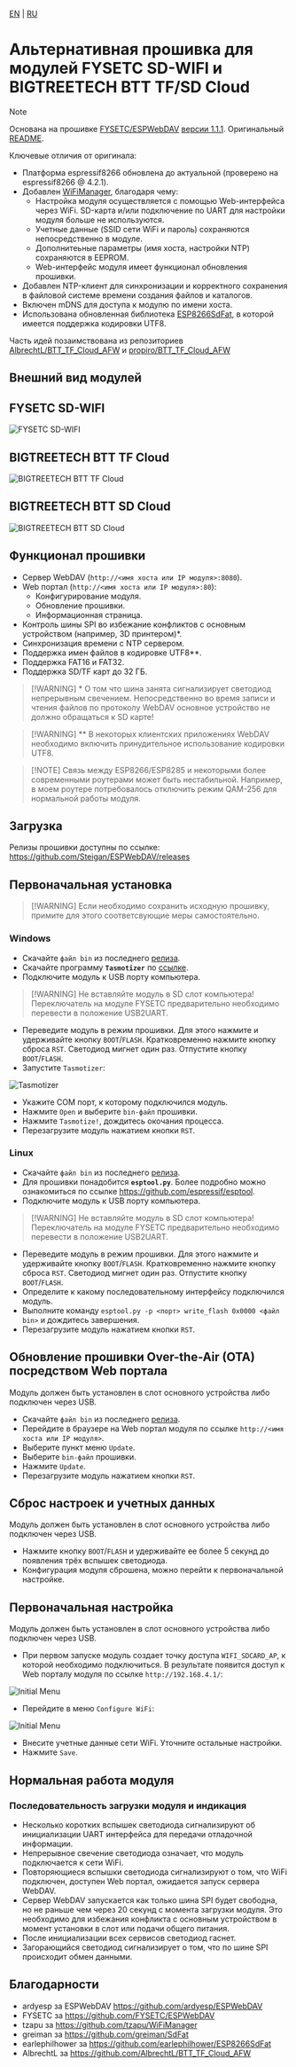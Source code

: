 [EN](README.MD) | [RU](README_RU.MD)
# Альтернативная прошивка для модулей FYSETC SD-WIFI и BIGTREETECH BTT TF/SD Cloud
> [!NOTE]
> Основана на прошивке [FYSETC/ESPWebDAV](https://github.com/FYSETC/ESPWebDAV) [версии 1.1.1](https://github.com/FYSETC/ESPWebDAV/releases/tag/v1.1.1). Оригинальный [README](README_ORI.MD).
> 
> Ключевые отличия от оригинала:
> * Платформа espressif8266 обновлена до актуальной (проверено на espressif8266 @ 4.2.1).
> * Добавлен [WiFiManager](https://github.com/tzapu/WiFiManager), благодаря чему:
>   * Настройка модуля осуществляется с помощью Web-интерфейса через WiFi. SD-карта и/или подключение по UART для настройки модуля больше не используются.
>   * Учетные данные (SSID сети WiFi и пароль) сохраняются непосредственно в модуле.
>   * Дополнитеьные параметры (имя хоста, настройки NTP) сохраняются в EEPROM.
>   * Web-интерфейс модуля имеет функционал обновления прошивки.
> * Добавлен NTP-клиент для синхронизации и корректного сохранения в файловой системе времени создания файлов и каталогов.
> * Включен mDNS для доступа к модулю по имени хоста.
> * Использована обновленная библиотека [ESP8266SdFat](https://github.com/earlephilhower/ESP8266SdFat), в которой имеется поддержка кодировки UTF8.
> 
> Часть идей позаимствована из репозиториев [AlbrechtL/BTT_TF_Cloud_AFW](https://github.com/AlbrechtL/BTT_TF_Cloud_AFW) и [propiro/BTT_TF_Cloud_AFW](https://github.com/propiro/BTT_TF_Cloud_AFW/tree/patch-1)

## Внешний вид модулей
## FYSETC SD-WIFI

![FYSETC SD-WIFI](pics/FYSETC_SD_WIFI.png)

## BIGTREETECH BTT TF Cloud

![BIGTREETECH BTT TF Cloud](pics/BTT_TF_CLOUD.jpg)

## BIGTREETECH BTT SD Cloud

![BIGTREETECH BTT SD Cloud](pics/BTT_SD_CLOUD.jpg)

## Функционал прошивки

* Сервер WebDAV (`http://<имя хоста или IP модуля>:8080`).
* Web портал (`http://<имя хоста или IP модуля>:80`):
  * Конфигурирование модуля.
  * Обновление прошивки.
  * Информационная страница.
* Контроль шины SPI во избежание конфликтов с основным устройством (например, 3D принтером)*.
* Синхронизация времени с NTP сервером.
* Поддержка имен файлов в кодировке UTF8**.
* Поддержка FAT16 и FAT32.
* Поддержка SD/TF карт до 32 ГБ.
>[!WARNING] * О том что шина занята сигнализирует светодиод непрерывным свечением. Непосредственно во время записи и чтения файлов по протоколу WebDAV основное устройство не должно обращаться к SD карте!

>[!WARNING] ** В некоторых клиентских приложениях WebDAV необходимо включить принудительное использование кодировки UTF8.

> [!NOTE] Связь между ESP8266/ESP8285 и некоторыми более современными роутерами может быть нестабильной. Например, в моем роутере потребовалось отключить режим QAM-256 для нормальной работы модуля.

## Загрузка
Релизы прошивки доступны по ссылке: https://github.com/Steigan/ESPWebDAV/releases

## Первоначальная установка
>[!WARNING] Если необходимо сохранить исходную прошивку, примите для этого соответсвующие меры самостоятельно.

### Windows
* Скачайте `файл bin` из последнего [релиза](https://github.com/Steigan/ESPWebDAV/releases).
* Скачайте программу **`Tasmotizer`** по [ссылке](https://github.com/tasmota/tasmotizer/releases).
* Подключите модуль к USB порту компьютера. 
>[!WARNING] Не вставляйте модуль в SD слот компьютера! Переключатель на модуле FYSETC предварительно необходимо перевести в положение USB2UART.   
* Переведите модуль в режим прошивки. Для этого нажмите и удерживайте кнопку `BOOT`/`FLASH`. Кратковременно нажмите кнопку сброса `RST`. Светодиод мигнет один раз. Отпустите кнопку `BOOT`/`FLASH`.
* Запустите `Tasmotizer`:
 
 ![Tasmotizer](pics/Tasmotizer.jpg)

* Укажите COM порт, к которому подключился модуль.
* Нажмите `Open` и выберите `bin-файл` прошивки.
* Нажмите `Tasmotize!`, дождитесь окочания процесса. 
* Перезагрузите модуль нажатием кнопки `RST`.

### Linux
* Скачайте `файл bin` из последнего [релиза](https://github.com/Steigan/ESPWebDAV/releases).
* Для прошивки понадобится **`esptool.py`**. Более подробно можно ознакомиться по ссылке https://github.com/espressif/esptool.
* Подключите модуль к USB порту компьютера. 
>[!WARNING] Не вставляйте модуль в SD слот компьютера! Переключатель на модуле FYSETC предварительно необходимо перевести в положение USB2UART.   
* Переведите модуль в режим прошивки. Для этого нажмите и удерживайте кнопку `BOOT`/`FLASH`. Кратковременно нажмите кнопку сброса `RST`. Светодиод мигнет один раз. Отпустите кнопку `BOOT`/`FLASH`.
* Определите к какому последовательному интерфейсу подключился модуль.
* Выполните команду `esptool.py -p <порт> write_flash 0x0000 <файл bin>` и дождитесь завершения.
* Перезагрузите модуль нажатием кнопки `RST`.

## Обновление прошивки Over-the-Air (OTA) посредством Web портала

Модуль должен быть установлен в слот основного устройства либо подключен через USB.
* Скачайте `файл bin` из последнего [релиза](https://github.com/Steigan/ESPWebDAV/releases).
* Перейдите в браузере на Web портал модуля по ссылке `http://<имя хоста или IP модуля>`.
* Выберите пункт меню `Update`.
* Выберите `bin-файл` прошивки.
* Нажмите `Update`.
* Перезагрузите модуль нажатием кнопки `RST`.

## Сброс настроек и учетных данных

Модуль должен быть установлен в слот основного устройства либо подключен через USB.
* Нажмите кнопку `BOOT`/`FLASH` и удерживайте ее более 5 секунд до появления трёх вспышек светодиода.
* Конфигурация модуля сброшена, можно перейти к первоначальной настройке.

## Первоначальная настройка

Модуль должен быть установлен в слот основного устройства либо подключен через USB.
* При первом запуске модуль создает точку доступа `WIFI_SDCARD_AP`, к которой необходимо подключиться. В результате появится доступ к Web порталу модуля по ссылке `http://192.168.4.1/`:

![Initial Menu](pics/WepPortalMenu.png)

* Перейдите в меню `Configure WiFi`:

![Initial Menu](pics/WepPortalSettings.png)

* Внесите учетные данные сети WiFi. Уточните остальные настройки.
* Нажмите `Save`.

## Нормальная работа модуля

### Последовательность загрузки модуля и индикация
* Несколько коротких вспышек светодиода сигнализируют об инициализации UART интерфейса для передачи отладочной информации.
* Непрерывное свечение светодиода означает, что модуль подключается к сети WiFi.
* Повторяющиеся вспышки светодиода сигнализируют о том, что WiFi подключен, доступен Web портал, ожидается запуск сервера WebDAV.
* Сервер WebDAV запускается как только шина SPI будет свободна, но не раньше чем через 20 секунд с момента загрузки модуля. Это необходимо для избежания конфликта с основным устройством в момент установки в слот или подачи общего питания.
* После инициализации всех сервисов светодиод гаснет.
* Загорающийся светодиод сигнализирует о том, что по шине SPI происходит обмен данными.

## Благодарности
* ardyesp за ESPWebDAV https://github.com/ardyesp/ESPWebDAV
* FYSETC за https://github.com/FYSETC/ESPWebDAV
* tzapu за https://github.com/tzapu/WiFiManager
* greiman за https://github.com/greiman/SdFat
* earlephilhower за https://github.com/earlephilhower/ESP8266SdFat
* AlbrechtL за https://github.com/AlbrechtL/BTT_TF_Cloud_AFW